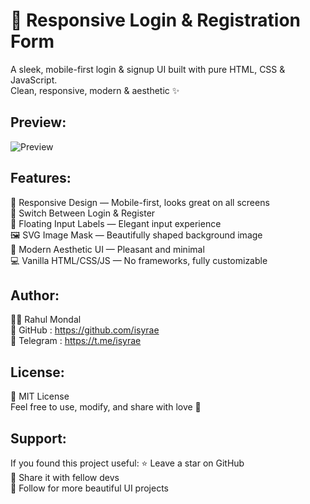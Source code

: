 🌸 Responsive Login & Registration Form
=======================================

A sleek, mobile-first login & signup UI built with pure HTML, CSS & JavaScript.  
Clean, responsive, modern & aesthetic ✨

Preview:
--------
![Preview](https://files.catbox.moe/4hcg8l.png)

Features:
---------
📱 Responsive Design — Mobile-first, looks great on all screens  
🔄 Switch Between Login & Register  
📝 Floating Input Labels — Elegant input experience  
🖼️ SVG Image Mask — Beautifully shaped background image  
🎨 Modern Aesthetic UI — Pleasant and minimal  
💻 Vanilla HTML/CSS/JS — No frameworks, fully customizable  

Author:
-------
👨‍💻 Rahul Mondal  
🔗 GitHub   : https://github.com/isyrae  
💬 Telegram : https://t.me/isyrae  

License:
--------
📜 MIT License  
Feel free to use, modify, and share with love 💖

Support:
--------
If you found this project useful:
⭐ Leave a star on GitHub  
💌 Share it with fellow devs  
🌈 Follow for more beautiful UI projects  
